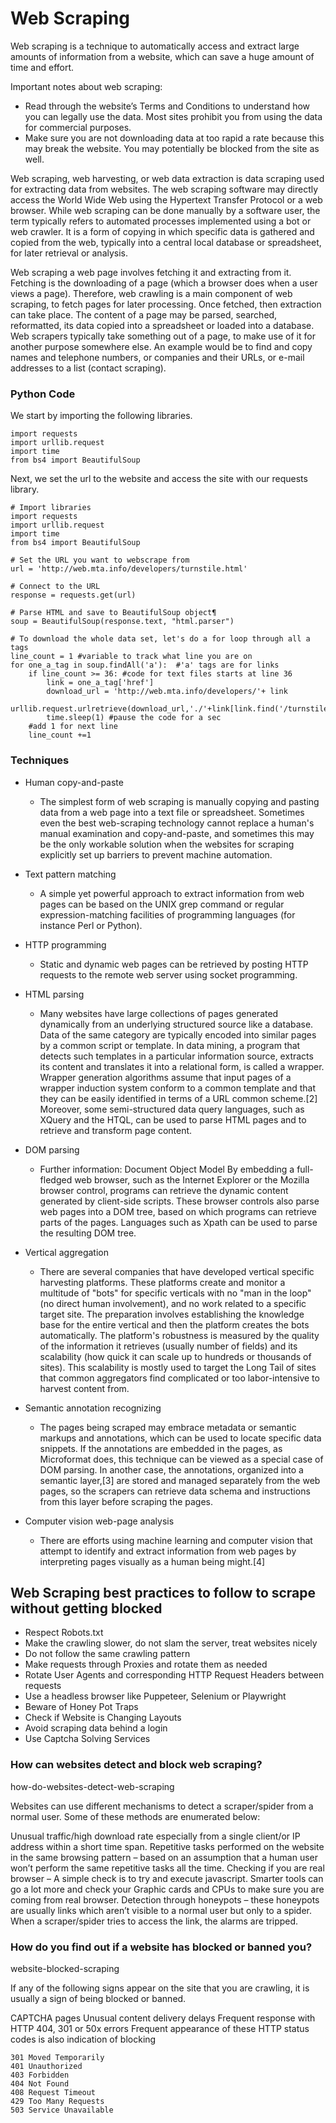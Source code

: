 # Web Scraping 
Web scraping is a technique to automatically access and extract large amounts of information from a website, which can save a huge amount of time and effort.


Important notes about web scraping:
+ Read through the website’s Terms and Conditions to understand how you can legally use the data. Most sites prohibit you from using the data for commercial purposes.
+ Make sure you are not downloading data at too rapid a rate because this may break the website. You may potentially be blocked from the site as well.







 
Web scraping, web harvesting, or web data extraction is data scraping used for extracting data from websites. The web scraping software may directly access the World Wide Web using the Hypertext Transfer Protocol or a web browser. While web scraping can be done manually by a software user, the term typically refers to automated processes implemented using a bot or web crawler. It is a form of copying in which specific data is gathered and copied from the web, typically into a central local database or spreadsheet, for later retrieval or analysis.

Web scraping a web page involves fetching it and extracting from it. Fetching is the downloading of a page (which a browser does when a user views a page). Therefore, web crawling is a main component of web scraping, to fetch pages for later processing. Once fetched, then extraction can take place. The content of a page may be parsed, searched, reformatted, its data copied into a spreadsheet or loaded into a database. Web scrapers typically take something out of a page, to make use of it for another purpose somewhere else. An example would be to find and copy names and telephone numbers, or companies and their URLs, or e-mail addresses to a list (contact scraping).


### Python Code
We start by importing the following libraries.
```
import requests
import urllib.request
import time
from bs4 import BeautifulSoup
```
Next, we set the url to the website and access the site with our requests library.

```
# Import libraries
import requests
import urllib.request
import time
from bs4 import BeautifulSoup

# Set the URL you want to webscrape from
url = 'http://web.mta.info/developers/turnstile.html'

# Connect to the URL
response = requests.get(url)

# Parse HTML and save to BeautifulSoup object¶
soup = BeautifulSoup(response.text, "html.parser")

# To download the whole data set, let's do a for loop through all a tags
line_count = 1 #variable to track what line you are on
for one_a_tag in soup.findAll('a'):  #'a' tags are for links
    if line_count >= 36: #code for text files starts at line 36
        link = one_a_tag['href']
        download_url = 'http://web.mta.info/developers/'+ link
        urllib.request.urlretrieve(download_url,'./'+link[link.find('/turnstile_')+1:]) 
        time.sleep(1) #pause the code for a sec
    #add 1 for next line
    line_count +=1
```



### Techniques


+ Human copy-and-paste
  + The simplest form of web scraping is manually copying and pasting data from a web page into a text file or spreadsheet. Sometimes even the best web-scraping technology cannot replace a human's manual examination and copy-and-paste, and sometimes this may be the only workable solution when the websites for scraping explicitly set up barriers to prevent machine automation.

+ Text pattern matching
   + A simple yet powerful approach to extract information from web pages can be based on the UNIX grep command or regular expression-matching facilities of programming languages (for instance Perl or Python).

+ HTTP programming
  + Static and dynamic web pages can be retrieved by posting HTTP requests to the remote web server using socket programming.

+ HTML parsing
  +  Many websites have large collections of pages generated dynamically from an underlying structured source like a database. Data of the same category are typically encoded into similar pages by a common script or template. In data mining, a program that detects such templates in a particular information source, extracts its content and translates it into a relational form, is called a wrapper. Wrapper generation algorithms assume that input pages of a wrapper induction system conform to a common template and that they can be easily identified in terms of a URL common scheme.[2] Moreover, some semi-structured data query languages, such as XQuery and the HTQL, can be used to parse HTML pages and to retrieve and transform page content.

+ DOM parsing
  + Further information: Document Object Model
By embedding a full-fledged web browser, such as the Internet Explorer or the Mozilla browser control, programs can retrieve the dynamic content generated by client-side scripts. These browser controls also parse web pages into a DOM tree, based on which programs can retrieve parts of the pages. Languages such as Xpath can be used to parse the resulting DOM tree.

+ Vertical aggregation
   + There are several companies that have developed vertical specific harvesting platforms. These platforms create and monitor a multitude of "bots" for specific verticals with no "man in the loop" (no direct human involvement), and no work related to a specific target site. The preparation involves establishing the knowledge base for the entire vertical and then the platform creates the bots automatically. The platform's robustness is measured by the quality of the information it retrieves (usually number of fields) and its scalability (how quick it can scale up to hundreds or thousands of sites). This scalability is mostly used to target the Long Tail of sites that common aggregators find complicated or too labor-intensive to harvest content from.

+ Semantic annotation recognizing

   +  The pages being scraped may embrace metadata or semantic markups and annotations, which can be used to locate specific data snippets. If the annotations are embedded in the pages, as Microformat does, this technique can be viewed as a special case of DOM parsing. In another case, the annotations, organized into a semantic layer,[3] are stored and managed separately from the web pages, so the scrapers can retrieve data schema and instructions from this layer before scraping the pages.

+ Computer vision web-page analysis
   + There are efforts using machine learning and computer vision that attempt to identify and extract information from web pages by interpreting pages visually as a human being might.[4]


## Web Scraping best practices to follow to scrape without getting blocked 
+ Respect Robots.txt
+ Make the crawling slower, do not slam the server, treat websites nicely
+ Do not follow the same crawling pattern
+ Make requests through Proxies and rotate them as needed
+ Rotate User Agents and corresponding HTTP Request Headers between requests
+ Use a headless browser like Puppeteer, Selenium or Playwright
+ Beware of Honey Pot Traps
+ Check if Website is Changing Layouts
+ Avoid scraping data behind a login
+ Use Captcha Solving Services


### How can websites detect and block web scraping?
how-do-websites-detect-web-scraping

Websites can use different mechanisms to detect a scraper/spider from a normal user. Some of these methods are enumerated below:

Unusual traffic/high download rate especially from a single client/or IP address within a short time span.
Repetitive tasks performed on the website in the same browsing pattern – based on an assumption that a human user won’t perform the same repetitive tasks all the time.
Checking if you are real browser – A simple check is to try and execute javascript. Smarter tools can go a lot more and check your Graphic cards and CPUs  to make sure you are coming from real browser.
Detection through honeypots – these honeypots are usually links which aren’t visible to a normal user but only to a spider. When a scraper/spider tries to access the link, the alarms are tripped.


### How do you find out if a website has blocked or banned you?
website-blocked-scraping

If any of the following signs appear on the site that you are crawling, it is usually a sign of being blocked or banned.

CAPTCHA pages
Unusual content delivery delays
Frequent response with HTTP 404, 301 or 50x errors
Frequent appearance of these HTTP status codes is also indication of blocking
```
301 Moved Temporarily
401 Unauthorized
403 Forbidden
404 Not Found
408 Request Timeout
429 Too Many Requests
503 Service Unavailable
```